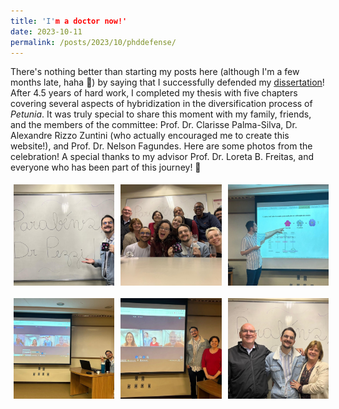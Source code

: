 ```yaml
---
title: 'I'm a doctor now!'
date: 2023-10-11
permalink: /posts/2023/10/phddefense/
---
```


There's nothing better than starting my posts here (although I'm a few months late, haha 🤭) by saying that I successfully defended my [dissertation](/files/PezziDissertation2023.pdf)! After 4.5 years of hard work, I completed my thesis with five chapters covering several aspects of hybridization in the diversification process of *Petunia*. It was truly special to share this moment with my family, friends, and the members of the committee: Prof. Dr. Clarisse Palma-Silva, Dr. Alexandre Rizzo Zuntini (who actually encouraged me to create this website!), and Prof. Dr. Nelson Fagundes. Here are some photos from the celebration! A special thanks to my advisor Prof. Dr. Loreta B. Freitas, and everyone who has been part of this journey! 💖  

<div style="display: grid; grid-template-columns: repeat(3, 1fr); gap: 10px;">
  <img src="/images/phddefense1.jpeg" width="375" style="margin: 5px;" >
  <img src="/images/phddefense2.jpeg" width="375" style="margin: 5px;" >
  <img src="/images/phddefense3.jpeg" width="375" style="margin: 5px;" >
  <img src="/images/phddefense4.jpeg" width="375" style="margin: 5px;" >  
  <img src="/images/phddefense5.jpeg" width="375" style="margin: 5px;" >
  <img src="/images/phddefense6.jpeg" width="375" style="margin: 5px;" >  
</div>
